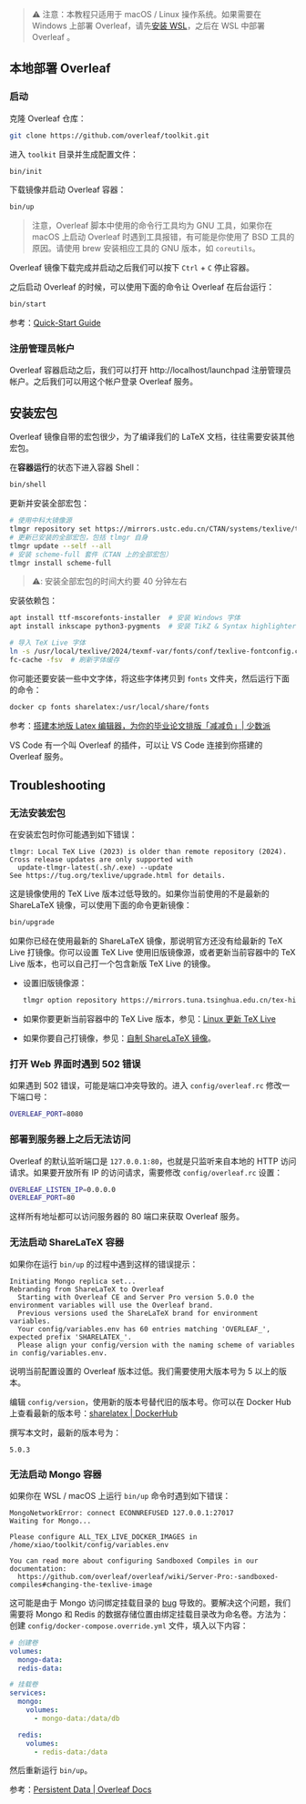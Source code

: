 > ⚠️ 注意：本教程只适用于 macOS / Linux 操作系统。如果需要在 Windows 上部署 Overleaf，请先[安装 WSL](https://learn.microsoft.com/zh-cn/windows/wsl/install)，之后在 WSL 中部署 Overleaf 。

## 本地部署 Overleaf

### 启动

克隆 Overleaf 仓库：

```sh
git clone https://github.com/overleaf/toolkit.git
```

进入 `toolkit` 目录并生成配置文件：

```sh
bin/init
```

下载镜像并启动 Overleaf 容器：

```sh
bin/up
```

> 注意，Overleaf 脚本中使用的命令行工具均为 GNU 工具，如果你在 macOS 上启动 Overleaf 时遇到工具报错，有可能是你使用了 BSD 工具的原因。请使用 brew 安装相应工具的 GNU 版本，如 `coreutils`。

Overleaf 镜像下载完成并启动之后我们可以按下 `Ctrl` + `C` 停止容器。

之后启动 Overleaf 的时候，可以使用下面的命令让 Overleaf 在后台运行：

```sh
bin/start
```

参考：[Quick-Start Guide](https://github.com/overleaf/toolkit/blob/master/doc/quick-start-guide.md)

### 注册管理员帐户

Overleaf 容器启动之后，我们可以打开 http://localhost/launchpad 注册管理员帐户。之后我们可以用这个帐户登录 Overleaf 服务。

## 安装宏包

Overleaf 镜像自带的宏包很少，为了编译我们的 LaTeX 文档，往往需要安装其他宏包。

在**容器运行**的状态下进入容器 Shell：

```sh
bin/shell
```

更新并安装全部宏包：

```sh
# 使用中科大镜像源
tlmgr repository set https://mirrors.ustc.edu.cn/CTAN/systems/texlive/tlnet
# 更新已安装的全部宏包，包括 tlmgr 自身
tlmgr update --self --all
# 安装 scheme-full 套件（CTAN 上的全部宏包）
tlmgr install scheme-full
```

> ⚠️: 安装全部宏包的时间大约要 40 分钟左右

安装依赖包：

```sh
apt install ttf-mscorefonts-installer  # 安装 Windows 字体
apt install inkscape python3-pygments  # 安装 TikZ & Syntax highlighter 依赖

# 导入 TeX Live 字体
ln -s /usr/local/texlive/2024/texmf-var/fonts/conf/texlive-fontconfig.conf /etc/fonts/conf.d/09-texlive.conf
fc-cache -fsv  # 刷新字体缓存
```

你可能还要安装一些中文字体，将这些字体拷贝到 `fonts` 文件夹，然后运行下面的命令：

```sh
docker cp fonts sharelatex:/usr/local/share/fonts
```

参考：[搭建本地版 Latex 编辑器，为你的毕业论文排版「减减负」| 少数派](https://sspai.com/post/83982)

VS Code 有一个叫 Overleaf 的插件，可以让 VS Code 连接到你搭建的 Overleaf 服务。

## Troubleshooting

### 无法安装宏包

在安装宏包时你可能遇到如下错误：

```
tlmgr: Local TeX Live (2023) is older than remote repository (2024).
Cross release updates are only supported with
  update-tlmgr-latest(.sh/.exe) --update
See https://tug.org/texlive/upgrade.html for details.
   ```

这是镜像使用的 TeX Live 版本过低导致的。如果你当前使用的不是最新的 ShareLaTeX 镜像，可以使用下面的命令更新镜像：

```sh
bin/upgrade
```

如果你已经在使用最新的 ShareLaTeX 镜像，那说明官方还没有给最新的 TeX Live 打镜像。你可以设置 TeX Live 使用旧版镜像源，或者更新当前容器中的 TeX Live 版本，也可以自己打一个包含新版 TeX Live 的镜像。

- 设置旧版镜像源：

  ```sh
  tlmgr option repository https://mirrors.tuna.tsinghua.edu.cn/tex-historic-archive/systems/texlive/2021/tlnet-final/
  ```

- 如果你要更新当前容器中的 TeX Live 版本，参见：[Linux 更新 TeX Live](https://www.cnblogs.com/Undefined443/p/18156668)

- 如果你要自己打镜像，参见：[自制 ShareLaTeX 镜像](https://www.cnblogs.com/Undefined443/p/18156113)。

### 打开 Web 界面时遇到 502 错误

如果遇到 502 错误，可能是端口冲突导致的。进入 `config/overleaf.rc` 修改一下端口号：

```sh
OVERLEAF_PORT=8080
```

### 部署到服务器上之后无法访问

Overleaf 的默认监听端口是 `127.0.0.1:80`，也就是只监听来自本地的 HTTP 访问请求。如果要开放所有 IP 的访问请求，需要修改 `config/overleaf.rc` 设置：

```sh
OVERLEAF_LISTEN_IP=0.0.0.0
OVERLEAF_PORT=80
```

这样所有地址都可以访问服务器的 80 端口来获取 Overleaf 服务。

### 无法启动 ShareLaTeX 容器

如果你在运行 `bin/up` 的过程中遇到这样的错误提示：

```
Initiating Mongo replica set...
Rebranding from ShareLaTeX to Overleaf
  Starting with Overleaf CE and Server Pro version 5.0.0 the environment variables will use the Overleaf brand.
  Previous versions used the ShareLaTeX brand for environment variables.
  Your config/variables.env has 60 entries matching 'OVERLEAF_', expected prefix 'SHARELATEX_'.
  Please align your config/version with the naming scheme of variables in config/variables.env.
```

说明当前配置设置的 Overleaf 版本过低。我们需要使用大版本号为 5 以上的版本。

编辑 `config/version`，使用新的版本号替代旧的版本号。你可以在 Docker Hub 上查看最新的版本号：[sharelatex | DockerHub](https://hub.docker.com/r/sharelatex/sharelatex/tags)

撰写本文时，最新的版本号为：

```
5.0.3
```

### 无法启动 Mongo 容器

如果你在 WSL / macOS 上运行 `bin/up` 命令时遇到如下错误：

```
MongoNetworkError: connect ECONNREFUSED 127.0.0.1:27017
Waiting for Mongo...

Please configure ALL_TEX_LIVE_DOCKER_IMAGES in /home/xiao/toolkit/config/variables.env

You can read more about configuring Sandboxed Compiles in our documentation:
  https://github.com/overleaf/overleaf/wiki/Server-Pro:-sandboxed-compiles#changing-the-texlive-image
```

这可能是由于 Mongo 访问绑定挂载目录的 [bug](https://github.com/docker-library/docs/blob/master/mongo/content.md#where-to-store-data) 导致的。要解决这个问题，我们需要将 Mongo 和 Redis 的数据存储位置由绑定挂载目录改为命名卷。方法为：创建 `config/docker-compose.override.yml` 文件，填入以下内容：

```yaml
# 创建卷
volumes:
  mongo-data:
  redis-data:

# 挂载卷
services:
  mongo:
    volumes:
      - mongo-data:/data/db

  redis:
    volumes:
      - redis-data:/data
```

然后重新运行 `bin/up`。

参考：[Persistent Data | Overleaf Docs](https://github.com/overleaf/toolkit/blob/master/doc/persistent-data.md#volumes)